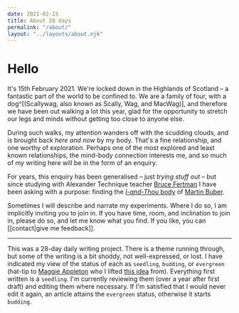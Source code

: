 ```yaml
---
date: 2021-02-15
title: About 28 days
permalink: "/about/"
layout: "../layouts/about.njk"
---
```


# Hello

It's 15th February 2021. We're locked down in the Highlands of Scotland – a fantastic part of the world to be confined to. We are a family of four, with a dog^[(Scallywag, also known as Scally, Wag, and MacWag)], and therefore we have been out walking a lot this year, glad for the opportunity to stretch our legs and minds without getting too close to anyone else.

During such walks, my attention wanders off with the scudding clouds, and is brought back _here and now_ by my body. That's a fine relationship, and one worthy of exploration. Perhaps one of the most explored and least known relationships, the mind-body connection interests me, and so much of my writing here will be in the form of an enquiry.

For years, this enquiry has been generalised – just _trying stuff out_ – but since studying with Alexander Technique teacher [Bruce Fertman](https://peacefulbodyschool.com/) I have been asking with a purpose: finding the [_I-and-Thou_ body](/notes/the-body-of-i-and-thou/) of [Martin Buber](/notes/i-and-thou/).

Sometimes I will describe and narrate my experiments. Where I do so, I am implicitly inviting you to join in. If you have time, room, and inclination to join in, please do so, and let me know what you find. If you like, you can [[contact|give me feedback]].

<!--
As a caveat to the writing on this blog, I might add that I have used some prompts that I met elsewhere – *movement meditations*, _awareness exercises_, and the ongoing ramblings of my mind. Some of that might be interesting, some of it may not make much sense or seem on-topic. [Hashtag **so be it**](https://twitter.com/#sobeit).
-->

---

This was a 28-day daily writing project. There is a theme running through, but some of the writing is a bit shoddy, not well-expressed, or lost. I have indicated my view of the status of each as `seedling`, `budding`, or `evergreen` (hat-tip to [Maggie Appleton](https://maggieappleton.com) who I lifted [this idea](https://maggieappleton.com/evergreens) from). Everything first written is a `seedling`. I'm currently reviewing them (over a year after first draft) and editing them where necessary. If I'm satisfied that I would never edit it again, an article attains the `evergreen` status, otherwise it starts `budding`.
